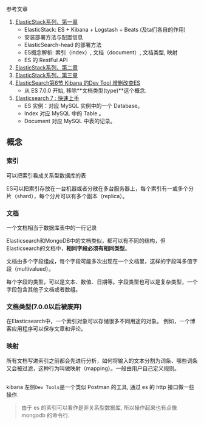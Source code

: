 参考文章

1. [ElasticStack系列，第一章](https://blog.csdn.net/LeeDemoOne/article/details/103165610)
    - ElasticStack: ES + Kibana + Logstash + Beats (及ta们各自的作用)
    - 安装部署方法与配置信息
    - ElasticSearch-head 的部署方法
    - ES概念解析: 索引（index）, 文档（document）, 文档类型, 映射
    - ES 的 RestFul API
2. [ElasticStack系列，第二章](https://blog.csdn.net/LeeDemoOne/article/details/103267437)
3. [ElasticStack系列，第三章](https://blog.csdn.net/LeeDemoOne/article/details/103307275)
4. [ElasticSearch第6节 Kibana 的Dev Tool 增删改查ES](https://www.jianshu.com/p/21007d1011ad)
    - 从 ES 7.0.0 开始, 移除**文档类型(type)**这个概念.
5. [Elasticsearch 7 : 快速上手](https://www.letianbiji.com/elasticsearch/es7-quick-start.html)
    - ES 实例：对应 MySQL 实例中的一个 Database。
    - Index 对应 MySQL 中的 Table 。
    - Document 对应 MySQL 中表的记录。

## 概念

### 索引

可以把索引看成关系型数据库的表

ES可以把索引存放在一台机器或者分散在多台服务器上，每个索引有一或多个分片（shard），每个分片可以有多个副本（replica）。

### 文档

一个文档相当于数据库表中的一行记录

Elasticsearch和MongoDB中的文档类似，都可以有不同的结构，但Elasticsearch的文档中，**相同字段必须有相同类型**。

文档由多个字段组成，每个字段可能多次出现在一个文档里，这样的字段叫多值字段（multivalued）。

每个字段的类型，可以是文本、数值、日期等。字段类型也可以是复杂类型，一个字段包含其他子文档或者数组。

### 文档类型(7.0.0以后被废弃)

在Elasticsearch中，一个索引对象可以存储很多不同用途的对象。
例如，一个博客应用程序可以保存文章和评论。

### 映射

所有文档写进索引之前都会先进行分析，如何将输入的文本分割为词条、哪些词条又会被过滤，这种行为叫做映射（mapping）。一般由用户自己定义规则。

##

kibana 左侧`Dev Tools`是一个类似 Postman 的工具, 通过 es 的 http 接口做一些操作.

> 由于 es 的索引可以看作是非关系型数据库, 所以操作起来也有点像 mongodb 的命令行.

